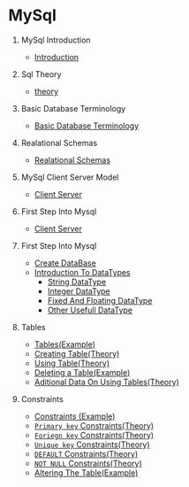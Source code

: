 # **MySql**

1.  MySql Introduction

    - [Introduction](./documentation/1.introduction.md)

1.  Sql Theory
    - [theory](./documentation/2.sqlTheory.md)
1.  Basic Database Terminology
    - [Basic Database Terminology](./documentation/3.0.BasicDatabaseTerminology.md)
1.  Realational Schemas
    - [Realational Schemas](./documentation/4.0.RelationalSchemas.md)
1.  MySql Client Server Model
    - [Client Server](./documentation/pdf/10.pdf)
1.  First Step Into Mysql
    - [Client Server](./documentation/pdf/10.pdf)
1.  First Step Into Mysql
    - [Create DataBase](./documentation/pdf/11.pdf)
    - [Introduction To DataTypes](./documentation/pdf/12.pdf)
        - [String DataType](./documentation/pdf/13.pdf)
        - [Integer DataType](./documentation/pdf/14.pdf)
        - [Fixed And Floating DataType](./documentation/pdf/15.pdf)
        - [Other Usefull DataType](./documentation/pdf/16.pdf)
    
1.  Tables
    
    - [Tables(Example)](./documentation/7.0.cretingTable.md)
    - [Creating Table(Theory)](./documentation/pdf/18.pdf)
    - [Using Table(Theory)](./documentation/pdf/17.pdf)
    - [Deleting a Table(Example)](./documentation/7.0.cretingTable.md)
    - [Aditional Data On Using Tables(Theory)](./documentation/pdf/19.pdf)

1. Constraints
    * [Constraints (Example)](./documentation/9.constraints.md)
    - [`Primary key` Constraints(Theory)](./documentation/pdf/20.pdf)
    - [`Foriegn key` Constraints(Theory)](./documentation/pdf/21.pdf)
    - [`Unique key` Constraints(Theory)](./documentation/pdf/22.pdf)
    - [`DEFAULT`  Constraints(Theory)](./documentation/pdf/23.pdf)
    - [`NOT NULL`  Constraints(Theory)](./documentation/pdf/24.pdf)
    * [Altering The Table(Example)](./documentation/9.constraints.md)